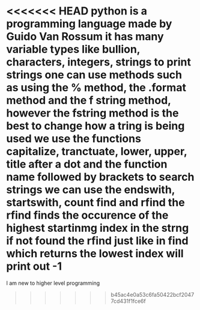 <<<<<<< HEAD
python is a programming language made by Guido Van Rossum
it has many variable types like bullion, characters, integers, strings
to print strings one can use methods such as using the % method, the .format method and the f string method, however the fstring method is the best 
to change how a tring is being used we use the functions capitalize, tranctuate, lower, upper, title after a dot and the function name followed by brackets
to search strings we can use the endswith, startswith, count find and rfind the rfind finds the occurence of the highest  startinmg index in the strng
if not found  the rfind just like in find which returns the lowest index will print out -1
=======
I am new to higher level programming
>>>>>>> b45ac4e0a53c6fa50422bcf20477cd431f1fce6f
